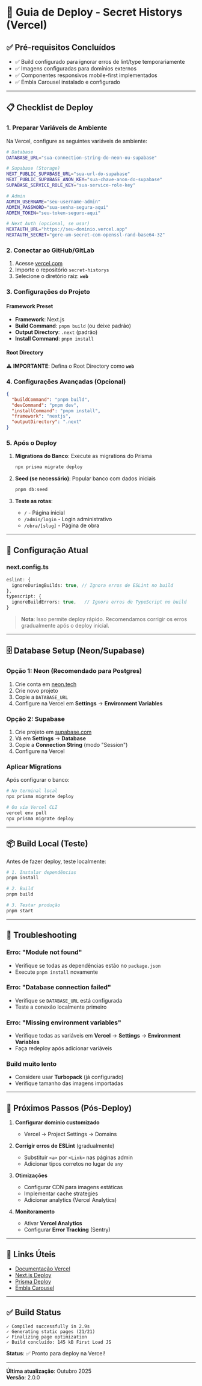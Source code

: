 # 🚀 Guia de Deploy - Secret Historys (Vercel)

## ✅ Pré-requisitos Concluídos

- ✅ Build configurado para ignorar erros de lint/type temporariamente
- ✅ Imagens configuradas para domínios externos
- ✅ Componentes responsivos mobile-first implementados
- ✅ Embla Carousel instalado e configurado

---

## 📋 Checklist de Deploy

### 1. **Preparar Variáveis de Ambiente**

Na Vercel, configure as seguintes variáveis de ambiente:

```bash
# Database
DATABASE_URL="sua-connection-string-do-neon-ou-supabase"

# Supabase (Storage)
NEXT_PUBLIC_SUPABASE_URL="sua-url-do-supabase"
NEXT_PUBLIC_SUPABASE_ANON_KEY="sua-chave-anon-do-supabase"
SUPABASE_SERVICE_ROLE_KEY="sua-service-role-key"

# Admin
ADMIN_USERNAME="seu-username-admin"
ADMIN_PASSWORD="sua-senha-segura-aqui"
ADMIN_TOKEN="seu-token-seguro-aqui"

# Next Auth (opcional, se usar)
NEXTAUTH_URL="https://seu-dominio.vercel.app"
NEXTAUTH_SECRET="gere-um-secret-com-openssl-rand-base64-32"
```

### 2. **Conectar ao GitHub/GitLab**

1. Acesse [vercel.com](https://vercel.com)
2. Importe o repositório `secret-historys`
3. Selecione o diretório raiz: **`web`**

### 3. **Configurações do Projeto**

#### Framework Preset
- **Framework**: Next.js
- **Build Command**: `pnpm build` (ou deixe padrão)
- **Output Directory**: `.next` (padrão)
- **Install Command**: `pnpm install`

#### Root Directory
⚠️ **IMPORTANTE**: Defina o Root Directory como **`web`**

### 4. **Configurações Avançadas (Opcional)**

```json
{
  "buildCommand": "pnpm build",
  "devCommand": "pnpm dev",
  "installCommand": "pnpm install",
  "framework": "nextjs",
  "outputDirectory": ".next"
}
```

### 5. **Após o Deploy**

1. **Migrations do Banco**: Execute as migrations do Prisma
   ```bash
   npx prisma migrate deploy
   ```

2. **Seed (se necessário)**: Popular banco com dados iniciais
   ```bash
   pnpm db:seed
   ```

3. **Teste as rotas**:
   - `/` - Página inicial
   - `/admin/login` - Login administrativo
   - `/obra/[slug]` - Página de obra

---

## 🔧 Configuração Atual

### next.config.ts
```typescript
eslint: {
  ignoreDuringBuilds: true, // Ignora erros de ESLint no build
},
typescript: {
  ignoreBuildErrors: true,   // Ignora erros de TypeScript no build
}
```

> **Nota**: Isso permite deploy rápido. Recomendamos corrigir os erros gradualmente após o deploy inicial.

---

## 🗄️ Database Setup (Neon/Supabase)

### Opção 1: Neon (Recomendado para Postgres)

1. Crie conta em [neon.tech](https://neon.tech)
2. Crie novo projeto
3. Copie a `DATABASE_URL`
4. Configure na Vercel em **Settings** → **Environment Variables**

### Opção 2: Supabase

1. Crie projeto em [supabase.com](https://supabase.com)
2. Vá em **Settings** → **Database**
3. Copie a **Connection String** (modo "Session")
4. Configure na Vercel

### Aplicar Migrations

Após configurar o banco:

```bash
# No terminal local
npx prisma migrate deploy

# Ou via Vercel CLI
vercel env pull
npx prisma migrate deploy
```

---

## 📦 Build Local (Teste)

Antes de fazer deploy, teste localmente:

```bash
# 1. Instalar dependências
pnpm install

# 2. Build
pnpm build

# 3. Testar produção
pnpm start
```

---

## 🐛 Troubleshooting

### Erro: "Module not found"
- Verifique se todas as dependências estão no `package.json`
- Execute `pnpm install` novamente

### Erro: "Database connection failed"
- Verifique se `DATABASE_URL` está configurada
- Teste a conexão localmente primeiro

### Erro: "Missing environment variables"
- Verifique todas as variáveis em **Vercel** → **Settings** → **Environment Variables**
- Faça redeploy após adicionar variáveis

### Build muito lento
- Considere usar **Turbopack** (já configurado)
- Verifique tamanho das imagens importadas

---

## 📝 Próximos Passos (Pós-Deploy)

1. **Configurar domínio customizado**
   - Vercel → Project Settings → Domains

2. **Corrigir erros de ESLint** (gradualmente)
   - Substituir `<a>` por `<Link>` nas páginas admin
   - Adicionar tipos corretos no lugar de `any`

3. **Otimizações**
   - Configurar CDN para imagens estáticas
   - Implementar cache strategies
   - Adicionar analytics (Vercel Analytics)

4. **Monitoramento**
   - Ativar **Vercel Analytics**
   - Configurar **Error Tracking** (Sentry)

---

## 🔗 Links Úteis

- [Documentação Vercel](https://vercel.com/docs)
- [Next.js Deploy](https://nextjs.org/docs/deployment)
- [Prisma Deploy](https://www.prisma.io/docs/guides/deployment)
- [Embla Carousel](https://www.embla-carousel.com/)

---

## ✅ Build Status

```
✓ Compiled successfully in 2.9s
✓ Generating static pages (21/21)
✓ Finalizing page optimization
✓ Build concluído: 145 kB First Load JS
```

**Status**: ✅ Pronto para deploy na Vercel!

---

**Última atualização**: Outubro 2025  
**Versão**: 2.0.0


